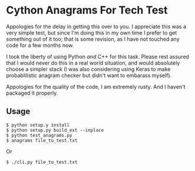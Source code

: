 # Cython Anagrams For Tech Test

Appologies for the delay in getting this over to you.  I appreciate this was a very simple test, but since I'm doing this in my own time I prefer to get something out of it too; that is some revision, as I have not touched any code for a few months now.

I took the liberty of using Python *and* C++ for this task.  Please rest assured that I would never do this in a real world situation, and would absolutely choose a simpler stack (I was also considering using Keras to make probablilistic anagram checker but didn't want to embarass myself).

Appologies for the quality of the code, I am extremely rusty. And I haven't packaged it properly.

## Usage

	$ python setup.y install
	$ python setup.py build_ext --inplace
	$ python test_anagrams.py
	$ anagrams file_to_test.txt

Or
	
	$ ./cli.py file_to_test.txt
